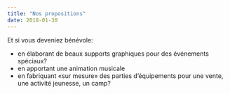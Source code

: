 ```yaml
---
title: "Nos propositions"
date: 2018-01-30
---
```


Et si vous deveniez bénévole:

- en élaborant de beaux supports graphiques pour des événements spéciaux?
- en apportant une animation musicale
- en fabriquant «sur mesure» des parties d’équipements pour une vente, une activité jeunesse, un camp?
